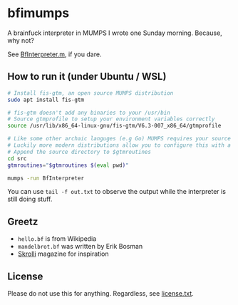 #  bfimumps

A brainfuck interpreter in MUMPS I wrote one Sunday morning. Because, why not?

See [BfInterpreter.m](./src/BfInterpreter.m), if you dare.

## How to run it (under Ubuntu / WSL)

```bash
# Install fis-gtm, an open source MUMPS distribution
sudo apt install fis-gtm

# fis-gtm doesn't add any binaries to your /usr/bin
# Source gtmprofile to setup your environment variables correctly
source /usr/lib/x86_64-linux-gnu/fis-gtm/V6.3-007_x86_64/gtmprofile

# Like some other archaic languges (e.g Go) MUMPS requires your source files to be in a certain folder
# Luckily more modern distributions allow you to configure this with a magic environment variable
# Append the source directory to $gtmroutines
cd src
gtmroutines="$gtmroutines $(eval pwd)"

mumps -run BfInterpreter
```

You can use `tail -f out.txt` to observe the output while the interpreter is still doing stuff.

## Greetz

- `hello.bf` is from Wikipedia
- `mandelbrot.bf` was written by Erik Bosman
- [Skrolli](https://skrolli.fi/en/) magazine for inspiration

## License

Please do not use this for anything. Regardless, see [license.txt](license.txt).